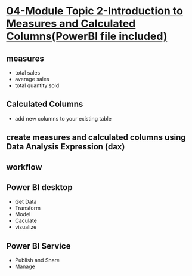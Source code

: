 # **[04-Module Topic 2-Introduction to Measures and Calculated Columns(PowerBI file included)](https://www.youtube.com/watch?v=8oK2CJJ3fDg)**

## measures

- total sales
- average sales
- total quantity sold

## Calculated Columns

- add new columns to your existing table

## create measures and calculated columns using Data Analysis Expression (dax)

## workflow

## Power BI desktop

- Get Data
- Transform
- Model
- Caculate
- visualize

## Power BI Service

- Publish and Share
- Manage
